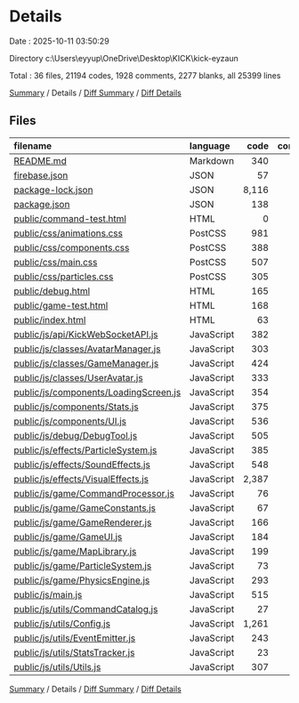 # Details

Date : 2025-10-11 03:50:29

Directory c:\\Users\\eyyup\\OneDrive\\Desktop\\KICK\\kick-eyzaun

Total : 36 files,  21194 codes, 1928 comments, 2277 blanks, all 25399 lines

[Summary](results.md) / Details / [Diff Summary](diff.md) / [Diff Details](diff-details.md)

## Files
| filename | language | code | comment | blank | total |
| :--- | :--- | ---: | ---: | ---: | ---: |
| [README.md](/README.md) | Markdown | 340 | 0 | 70 | 410 |
| [firebase.json](/firebase.json) | JSON | 57 | 0 | 1 | 58 |
| [package-lock.json](/package-lock.json) | JSON | 8,116 | 0 | 1 | 8,117 |
| [package.json](/package.json) | JSON | 138 | 0 | 1 | 139 |
| [public/command-test.html](/public/command-test.html) | HTML | 0 | 0 | 1 | 1 |
| [public/css/animations.css](/public/css/animations.css) | PostCSS | 981 | 24 | 82 | 1,087 |
| [public/css/components.css](/public/css/components.css) | PostCSS | 388 | 15 | 56 | 459 |
| [public/css/main.css](/public/css/main.css) | PostCSS | 507 | 33 | 59 | 599 |
| [public/css/particles.css](/public/css/particles.css) | PostCSS | 305 | 18 | 34 | 357 |
| [public/debug.html](/public/debug.html) | HTML | 165 | 0 | 25 | 190 |
| [public/game-test.html](/public/game-test.html) | HTML | 168 | 0 | 15 | 183 |
| [public/index.html](/public/index.html) | HTML | 63 | 10 | 8 | 81 |
| [public/js/api/KickWebSocketAPI.js](/public/js/api/KickWebSocketAPI.js) | JavaScript | 382 | 88 | 91 | 561 |
| [public/js/classes/AvatarManager.js](/public/js/classes/AvatarManager.js) | JavaScript | 303 | 111 | 96 | 510 |
| [public/js/classes/GameManager.js](/public/js/classes/GameManager.js) | JavaScript | 424 | 96 | 101 | 621 |
| [public/js/classes/UserAvatar.js](/public/js/classes/UserAvatar.js) | JavaScript | 333 | 153 | 118 | 604 |
| [public/js/components/LoadingScreen.js](/public/js/components/LoadingScreen.js) | JavaScript | 354 | 94 | 94 | 542 |
| [public/js/components/Stats.js](/public/js/components/Stats.js) | JavaScript | 375 | 116 | 88 | 579 |
| [public/js/components/UI.js](/public/js/components/UI.js) | JavaScript | 536 | 104 | 118 | 758 |
| [public/js/debug/DebugTool.js](/public/js/debug/DebugTool.js) | JavaScript | 505 | 97 | 81 | 683 |
| [public/js/effects/ParticleSystem.js](/public/js/effects/ParticleSystem.js) | JavaScript | 385 | 70 | 98 | 553 |
| [public/js/effects/SoundEffects.js](/public/js/effects/SoundEffects.js) | JavaScript | 548 | 159 | 179 | 886 |
| [public/js/effects/VisualEffects.js](/public/js/effects/VisualEffects.js) | JavaScript | 2,387 | 361 | 431 | 3,179 |
| [public/js/game/CommandProcessor.js](/public/js/game/CommandProcessor.js) | JavaScript | 76 | 0 | 12 | 88 |
| [public/js/game/GameConstants.js](/public/js/game/GameConstants.js) | JavaScript | 67 | 1 | 3 | 71 |
| [public/js/game/GameRenderer.js](/public/js/game/GameRenderer.js) | JavaScript | 166 | 6 | 34 | 206 |
| [public/js/game/GameUI.js](/public/js/game/GameUI.js) | JavaScript | 184 | 0 | 26 | 210 |
| [public/js/game/MapLibrary.js](/public/js/game/MapLibrary.js) | JavaScript | 199 | 21 | 5 | 225 |
| [public/js/game/ParticleSystem.js](/public/js/game/ParticleSystem.js) | JavaScript | 73 | 0 | 11 | 84 |
| [public/js/game/PhysicsEngine.js](/public/js/game/PhysicsEngine.js) | JavaScript | 293 | 13 | 44 | 350 |
| [public/js/main.js](/public/js/main.js) | JavaScript | 515 | 138 | 144 | 797 |
| [public/js/utils/CommandCatalog.js](/public/js/utils/CommandCatalog.js) | JavaScript | 27 | 1 | 3 | 31 |
| [public/js/utils/Config.js](/public/js/utils/Config.js) | JavaScript | 1,261 | 27 | 27 | 1,315 |
| [public/js/utils/EventEmitter.js](/public/js/utils/EventEmitter.js) | JavaScript | 243 | 88 | 63 | 394 |
| [public/js/utils/StatsTracker.js](/public/js/utils/StatsTracker.js) | JavaScript | 23 | 1 | 6 | 30 |
| [public/js/utils/Utils.js](/public/js/utils/Utils.js) | JavaScript | 307 | 83 | 51 | 441 |

[Summary](results.md) / Details / [Diff Summary](diff.md) / [Diff Details](diff-details.md)